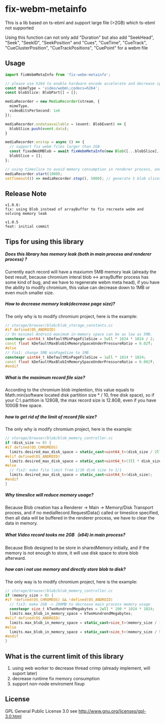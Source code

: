 # fix-webm-metainfo

This is a lib based on ts-ebml and support large file (>2GB) which ts-ebml not supported

Using this function can not only add "Duration" but also add "SeekHead", "Seek", "SeekID", "SeekPosition" and "Cues", "CueTime", "CueTrack", "CueClusterPosition", "CueTrackPositions", "CuePoint" for a webm file
## Usage

```typescript
import fixWebmMetaInfo from 'fix-webm-metainfo';

// please use h264 to enable hardware encode accelerate and decrease cpu usage
const mimeType = 'video/webm\;codecs=h264';
const blobSlice: BlobPart[] = [];

mediaRecorder = new MediaRecorder(stream, {
  mimeType,
  videoBitsPerSecond: 1e6
});

mediaRecorder.ondataavailable = (event: BlobEvent) => {
  blobSlice.push(event.data);
}

mediaRecorder.onstop = async () => {
  // support fix webm files larger than 2GB
  const fixedWebMBlob = await fixWebmMetaInfo(new Blob([...blobSlice], { type: mimeType }));
  blobSlice = [];
};

// using timeslice to avoid memory consumption in renderer process, and generate blob size each second
mediaRecorder.start(1000);
setTimeout(() => mediaRecorder.stop(), 5000); // generate 5 blob slices

```

## Release Note

```
v1.0.6:
fix: using Blob instead of arrayBuffer to fix recreate webm and solving memory leak

v1.0.5
feat: initial commit
```

## Tips for using this library

##### Does this library has memory leak (both in main process and renderer process) ?

Currently each record will have a maxiumm 5MB memory leak (already the best result, because chromium interal blob <-> arrayBuffer process has some kind of bug, and we have to regenerate webm meta head), if you have the ability to modify chromium, this value can decrease down to  1MB or even much smaller size.

##### How to decrease memory leak(decrease page size)?

The only why is to modify chromium project, here is the example:

```c++
// storage/browser/blob/blob_storage_constants.cc
#if defined(OS_ANDROID)
// On minimal Android maximum in-memory space can be as low as 5MB.
constexpr uint64_t kDefaultMinPageFileSize = 5ull * 1024 * 1024 / 2;
const float kDefaultMaxBlobInMemorySpaceUnderPressureRatio = 0.02f;
#else
// fix1: change 5MB minPageSize to 1MB
constexpr uint64_t kDefaultMinPageFileSize = 1ull * 1024 * 1024;
const float kDefaultMaxBlobInMemorySpaceUnderPressureRatio = 0.002f;
#endif
```

##### What is the maximum record file size?

According to the chromium blob implention, this value equals to Math.min(software located disk partition size * / 10, free disk space), so if your C:\ partition is 128GB, the max record size is 12.8GB, even if you have 100GB free space.

##### how to get rid of the limit of record file size?

The only why is modify chromium project, here is the example:

```c++
// storage/browser/blob/blob_memory_controller.cc
if (disk_size >= 0) {
#if defined(OS_CHROMEOS)
  limits.desired_max_disk_space = static_cast<uint64_t>(disk_size / 2ll);
#elif defined(OS_ANDROID)
  limits.desired_max_disk_space = static_cast<uint64_t>(3ll * disk_size / 50);
#else
  // fix2: make file limit from 1/10 disk size to 1/1
  limits.desired_max_disk_space = static_cast<uint64_t>(disk_size);
#endif
}
```

##### Why timeslice will reduce memory usage?

Because Blob creation has a Renderer -> Main -> Memory/Disk Transport process, and if no mediaRecord.RequestData() called or timeslice specified, then all data will be buffered in the renderer process, we have to clear the data in memory.

##### What Video record tooks me 2GB（x64) in main process?

Because Blob designed to be store in sharedMemory initially, and if the memory is not enough to store, it will use disk space to store blob afterward.

##### how can i not use memory and directly store blob to disk?

The only way is to modify chromium project, here is the example:

```c++
// storage/browser/blob/blob_memory_controller.cc
if (memory_size > 0) {
#if !defined(OS_CHROMEOS) && !defined(OS_ANDROID)
  // fix3: make 2GB -> 200MB to decrease main process memory usage
  constexpr size_t kTwoHundrendMegabytes = 2ull * 100 * 1024 * 1024;
  limits.max_blob_in_memory_space = kTwoHundrendMegabytes;
#elif defined(OS_ANDROID)
  limits.max_blob_in_memory_space = static_cast<size_t>(memory_size / 100ll);
#else
  limits.max_blob_in_memory_space = static_cast<size_t>(memory_size / 5ll);
#endif
}
```

## What is the current limit of this library
1. using web worker to decrease thread crimp (already implement, will suport later)
2. decrease runtime fix memory consumption
3. support non-node enviroment fixup

## License

GPL General Public License 3.0 see http://www.gnu.org/licenses/gpl-3.0.html
